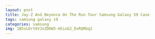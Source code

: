 ```yaml
---
layout: post
title: Jay-Z And Beyonce On The Run Tour Samsung Galaxy S9 Case
tags: samsung galaxy s9
categories: samsung
img: 1B5sLOrt6VJnZD6W3-H5ioG2_DvRQRbq2
---
```

